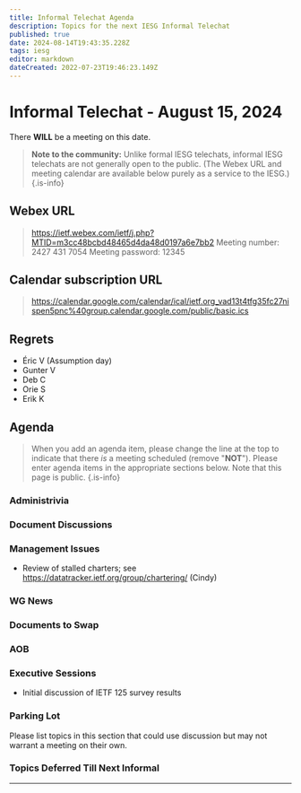 ```yaml
---
title: Informal Telechat Agenda
description: Topics for the next IESG Informal Telechat
published: true
date: 2024-08-14T19:43:35.228Z
tags: iesg
editor: markdown
dateCreated: 2022-07-23T19:46:23.149Z
---
```


# Informal Telechat - August 15, 2024

 There **WILL** be a meeting on this date.

> **Note to the community:** Unlike formal IESG telechats, informal IESG telechats are not generally open to the public. (The Webex URL and meeting calendar are available below purely as a service to the IESG.)
{.is-info}

## Webex URL

> https://ietf.webex.com/ietf/j.php?MTID=m3cc48bcbd48465d4da48d0197a6e7bb2
Meeting number: 2427 431 7054
Meeting password: 12345 


## Calendar subscription URL

> https://calendar.google.com/calendar/ical/ietf.org_vad13t4tfg35fc27nispen5pnc%40group.calendar.google.com/public/basic.ics


## Regrets
- Éric V (Assumption day)
- Gunter V
- Deb C
- Orie S
- Erik K

## Agenda

> When you add an agenda item, please change the line at the top to indicate that there *is* a meeting scheduled (remove "**NOT**"). Please enter agenda items in the appropriate sections below.
Note that this page is public.
{.is-info}

### Administrivia

### Document Discussions

### Management Issues

* Review of stalled charters; see https://datatracker.ietf.org/group/chartering/ (Cindy)

### WG News 

### Documents to Swap 

### AOB

### Executive Sessions
* Initial discussion of IETF 125 survey results

### Parking Lot
Please list topics in this section that could use discussion but may not warrant a meeting on their own. 

### Topics Deferred Till Next Informal 

-------


